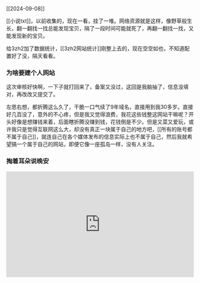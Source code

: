 [[2024-09-08]]

[[小说txt]]，以前收集的，现在一看，挂了一堆。网络资源就是这样，像野草般生长，翻一翻找一找总能发现宝贝，隔了一段时间可能就死了，再翻一翻找一找，又能发现新的宝贝。

给3zh2加了数据统计，[[3zh2网站统计]]刚整上去的，现在空空如也，不知道配置好了没，隔天看看。
### 为啥要建个人网站

这次审核好快啊，一下子就打回来了，备案又没过，这回是我脑抽了，信息没填对，再改改又提交了。

左思右想，都折腾这么久了，干脆一口气续了9年域名，直接用到我30多岁。直接好几百没了，意外的不心疼，但是我又觉得浪费，我花这些钱整这网站干嘛呢？开头好像是想赚钱来着，后面瞎折腾没赚到钱，花钱倒是不少。但是又菜又爱玩，或许我只是觉得互联网这么大，却没有真正一块属于自己的地方吧，[[所有的账号都不属于自己]]，就连自己在各个媒体发布的信息实际上也不属于自己，然后我就希望搞一个属于自己的网站，即便它像一座孤岛一样，没有人关注。


### 掏着耳朵说晚安
  
<div style="position: relative; width: 100%; height: 0; padding-bottom: 56.25%;">  
<iframe src="https://player.bilibili.com/player.html?isOutside=true&aid=348418474&bvid=BV1UR4y1k7XU&cid=914557324&p=1&autoplay=0&quality=3"  
style="position: absolute; top: 0; left: 0; width: 100%; height: 100%;"  
scrolling="no" border="0" frameborder="no" framespacing="0" allowfullscreen="true">  
</iframe>  
</div>